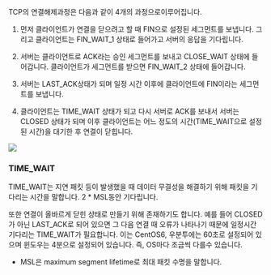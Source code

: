 TCP의 연결해제과정은 다음과 같이 4개의 과정으로이루어집니다.
1. 먼저 클라이언트가 연결을 닫으려고 할 때 FIN으로 설정된 세그먼트를 보냅니다. 그리고 클라이언트는 FIN_WAIT_1 상태로 들어가고 서버의 응답을 기다립니다.

2. 서버는 클라이언트로 ACK라는 승인 세그먼트를 보내고 CLOSE_WAIT 상태에 들어갑니다. 클라이언트가 세그먼트를 받으면 FIN_WAIT_2 상태에 들어갑니다.

3. 서버는 LAST_ACK상태가 되며 일정 시간 이후에 클라이언트에 FIN이라는 세그먼트를 보냅니다.

4. 클라이언트는 TIME_WAIT 상태가 되고 다시 서버로 ACK를 보내서 서버는 CLOSED 상태가 되며 이후 클라이언트는 어느 정도의 시간(TIME_WAIT으로 설정된 시간)을 대기한 후 연결이 닫힙니다.

![](https://velog.velcdn.com/images/cjllee/post/01b51889-3c31-479e-b83e-bb43ded2cbe8/image.png)
### TIME_WAIT
TIME_WAIT는 지연 패킷 등이 발생했을 때 데이터 무결성을 해결하기 위해 패킷을 기다리는 시간을 말합니다. 2 * MSL동안 기다립니다.

또한 연결이 올바르게 닫힌 상태로 만들기 위해 존재하기도 합니다. 예를 들어 CLOSED가 아닌 LAST_ACK로 되어 있으면 그 다음 연결 때 오류가 나타나기 때문에 일정시간 기다리는 TIME_WAIT가 필요합니다. 이는 CentOS6, 우분투에는 60초로 설정되어 있으며 윈도우는 4분으로 설정되어 있습니다. 즉, OS마다 조금씩 다를수 있습니다.

- MSL은 maximum segment lifetime로 최대 패킷 수명을 말합니다.
